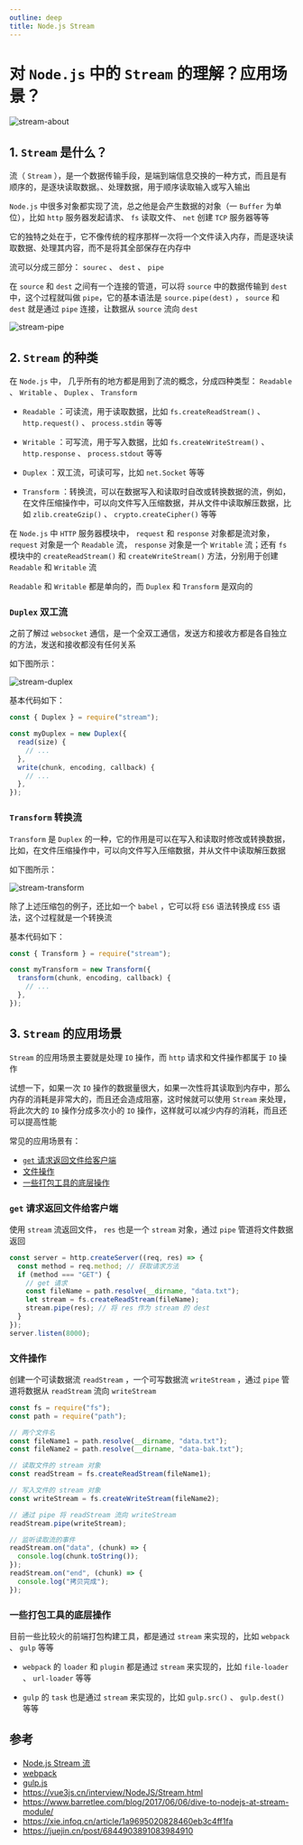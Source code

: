 ```yaml
---
outline: deep
title: Node.js Stream
---
```


# 对 `Node.js` 中的 `Stream` 的理解？应用场景？

![stream-about](./images/stream-about.png)

## 1. `Stream` 是什么？

流（ `Stream` ），是一个数据传输手段，是端到端信息交换的一种方式，而且是有顺序的，是逐块读取数据。、处理数据，用于顺序读取输入或写入输出

`Node.js` 中很多对象都实现了流，总之他是会产生数据的对象（一 `Buffer` 为单位），比如 `http` 服务器发起请求、 `fs` 读取文件、 `net` 创建 `TCP` 服务器等等

它的独特之处在于，它不像传统的程序那样一次将一个文件读入内存，而是逐块读取数据、处理其内容，而不是将其全部保存在内存中

流可以分成三部分： `sourec` 、 `dest` 、 `pipe`

在 `source` 和 `dest` 之间有一个连接的管道，可以将 `source` 中的数据传输到 `dest` 中，这个过程就叫做 `pipe`，它的基本语法是 `source.pipe(dest)` ， `source` 和 `dest` 就是通过 `pipe` 连接，让数据从 `source` 流向 `dest`

![stream-pipe](./images/stream-pipe.png)

## 2. `Stream` 的种类

在 `Node.js` 中， 几乎所有的地方都是用到了流的概念，分成四种类型： `Readable` 、 `Writable` 、 `Duplex` 、 `Transform`

- `Readable` ：可读流，用于读取数据，比如 `fs.createReadStream()` 、 `http.request()` 、 `process.stdin` 等等

- `Writable` ：可写流，用于写入数据，比如 `fs.createWriteStream()` 、 `http.response` 、 `process.stdout` 等等

- `Duplex` ：双工流，可读可写，比如 `net.Socket` 等等

- `Transform` ：转换流，可以在数据写入和读取时自改或转换数据的流，例如，在文件压缩操作中，可以向文件写入压缩数据，并从文件中读取解压数据，比如 `zlib.createGzip()` 、 `crypto.createCipher()` 等等

在 `Node.js` 中 `HTTP` 服务器模块中， `request` 和 `response` 对象都是流对象， `request` 对象是一个 `Readable` 流， `response` 对象是一个 `Writable` 流；还有 `fs` 模块中的 `createReadStream()` 和 `createWriteStream()` 方法，分别用于创建 `Readable` 和 `Writable` 流

`Readable` 和 `Writable` 都是单向的，而 `Duplex` 和 `Transform` 是双向的

### `Duplex` 双工流

之前了解过 `websocket` 通信，是一个全双工通信，发送方和接收方都是各自独立的方法，发送和接收都没有任何关系

如下图所示：

![stream-duplex](./images/stream-duplex.png)

基本代码如下：

```js
const { Duplex } = require("stream");

const myDuplex = new Duplex({
  read(size) {
    // ...
  },
  write(chunk, encoding, callback) {
    // ...
  },
});
```

### `Transform` 转换流

`Transform` 是 `Duplex` 的一种，它的作用是可以在写入和读取时修改或转换数据，比如，在文件压缩操作中，可以向文件写入压缩数据，并从文件中读取解压数据

如下图所示：

![stream-transform](./images/stream-transform.png)

除了上述压缩包的例子，还比如一个 `babel` ，它可以将 `ES6` 语法转换成 `ES5` 语法，这个过程就是一个转换流

基本代码如下：

```js
const { Transform } = require("stream");

const myTransform = new Transform({
  transform(chunk, encoding, callback) {
    // ...
  },
});
```

## 3. `Stream` 的应用场景

`Stream` 的应用场景主要就是处理 `IO` 操作，而 `http` 请求和文件操作都属于 `IO` 操作

试想一下，如果一次 `IO` 操作的数据量很大，如果一次性将其读取到内存中，那么内存的消耗是非常大的，而且还会造成阻塞，这时候就可以使用 `Stream` 来处理，将此次大的 `IO` 操作分成多次小的 `IO` 操作，这样就可以减少内存的消耗，而且还可以提高性能

常见的应用场景有：

- [`get` 请求返回文件给客户端](#get-请求返回文件给客户端)
- [文件操作](#文件操作)
- [一些打包工具的底层操作](#一些打包工具的底层操作)

### `get` 请求返回文件给客户端

使用 `stream` 流返回文件， `res` 也是一个 `stream` 对象，通过 `pipe` 管道将文件数据返回

```js
const server = http.createServer((req, res) => {
  const method = req.method; // 获取请求方法
  if (method === "GET") {
    // get 请求
    const fileName = path.resolve(__dirname, "data.txt");
    let stream = fs.createReadStream(fileName);
    stream.pipe(res); // 将 res 作为 stream 的 dest
  }
});
server.listen(8000);
```

### 文件操作

创建一个可读数据流 `readStream` ，一个可写数据流 `writeStream` ，通过 `pipe` 管道将数据从 `readStream` 流向 `writeStream`

```js
const fs = require("fs");
const path = require("path");

// 两个文件名
const fileName1 = path.resolve(__dirname, "data.txt");
const fileName2 = path.resolve(__dirname, "data-bak.txt");

// 读取文件的 stream 对象
const readStream = fs.createReadStream(fileName1);

// 写入文件的 stream 对象
const writeStream = fs.createWriteStream(fileName2);

// 通过 pipe 将 readStream 流向 writeStream
readStream.pipe(writeStream);

// 监听读取流的事件
readStream.on("data", (chunk) => {
  console.log(chunk.toString());
});
readStream.on("end", (chunk) => {
  console.log("拷贝完成");
});
```

### 一些打包工具的底层操作

目前一些比较火的前端打包构建工具，都是通过 `stream` 来实现的，比如 `webpack` 、 `gulp` 等等

- `webpack` 的 `loader` 和 `plugin` 都是通过 `stream` 来实现的，比如 `file-loader` 、 `url-loader` 等等

- `gulp` 的 `task` 也是通过 `stream` 来实现的，比如 `gulp.src()` 、 `gulp.dest()` 等等

## 参考

- [Node.js Stream 流](https://nodejs.org/api/stream.html)
- [webpack](https://webpack.js.org/)
- [gulp.js](https://gulpjs.com/)
- https://vue3js.cn/interview/NodeJS/Stream.html
- https://www.barretlee.com/blog/2017/06/06/dive-to-nodejs-at-stream-module/
- https://xie.infoq.cn/article/1a9695020828460eb3c4ff1fa
- https://juejin.cn/post/6844903891083984910
